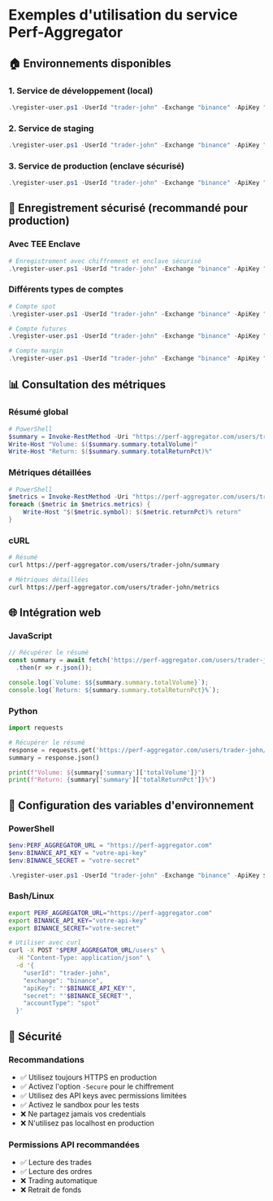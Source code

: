 # Exemples d'utilisation du service Perf-Aggregator

## 🏠 **Environnements disponibles**

### **1. Service de développement (local)**
```powershell
.\register-user.ps1 -UserId "trader-john" -Exchange "binance" -ApiKey "abc123..." -Secret "xyz789..." -AccountType "spot" -ServiceUrl "http://localhost:5000"
```

### **2. Service de staging**
```powershell
.\register-user.ps1 -UserId "trader-john" -Exchange "binance" -ApiKey "abc123..." -Secret "xyz789..." -AccountType "spot" -ServiceUrl "https://staging.perf-aggregator.com"
```

### **3. Service de production (enclave sécurisé)**
```powershell
.\register-user.ps1 -UserId "trader-john" -Exchange "binance" -ApiKey "abc123..." -Secret "xyz789..." -AccountType "spot" -ServiceUrl "https://perf-aggregator.com" -Secure
```

## 🔐 **Enregistrement sécurisé (recommandé pour production)**

### **Avec TEE Enclave**
```powershell
# Enregistrement avec chiffrement et enclave sécurisé
.\register-user.ps1 -UserId "trader-john" -Exchange "binance" -ApiKey "abc123..." -Secret "xyz789..." -AccountType "spot" -ServiceUrl "https://perf-aggregator.com" -Secure
```

### **Différents types de comptes**
```powershell
# Compte spot
.\register-user.ps1 -UserId "trader-john" -Exchange "binance" -ApiKey "abc123..." -Secret "xyz789..." -AccountType "spot" -ServiceUrl "https://perf-aggregator.com"

# Compte futures
.\register-user.ps1 -UserId "trader-john" -Exchange "binance" -ApiKey "abc123..." -Secret "xyz789..." -AccountType "futures" -ServiceUrl "https://perf-aggregator.com"

# Compte margin
.\register-user.ps1 -UserId "trader-john" -Exchange "binance" -ApiKey "abc123..." -Secret "xyz789..." -AccountType "margin" -ServiceUrl "https://perf-aggregator.com"
```

## 📊 **Consultation des métriques**

### **Résumé global**
```powershell
# PowerShell
$summary = Invoke-RestMethod -Uri "https://perf-aggregator.com/users/trader-john/summary"
Write-Host "Volume: $($summary.summary.totalVolume)"
Write-Host "Return: $($summary.summary.totalReturnPct)%"
```

### **Métriques détaillées**
```powershell
# PowerShell
$metrics = Invoke-RestMethod -Uri "https://perf-aggregator.com/users/trader-john/metrics"
foreach ($metric in $metrics.metrics) {
    Write-Host "$($metric.symbol): $($metric.returnPct)% return"
}
```

### **cURL**
```bash
# Résumé
curl https://perf-aggregator.com/users/trader-john/summary

# Métriques détaillées
curl https://perf-aggregator.com/users/trader-john/metrics
```

## 🌐 **Intégration web**

### **JavaScript**
```javascript
// Récupérer le résumé
const summary = await fetch('https://perf-aggregator.com/users/trader-john/summary')
  .then(r => r.json());

console.log(`Volume: $${summary.summary.totalVolume}`);
console.log(`Return: ${summary.summary.totalReturnPct}%`);
```

### **Python**
```python
import requests

# Récupérer le résumé
response = requests.get('https://perf-aggregator.com/users/trader-john/summary')
summary = response.json()

print(f"Volume: ${summary['summary']['totalVolume']}")
print(f"Return: {summary['summary']['totalReturnPct']}%")
```

## 🔧 **Configuration des variables d'environnement**

### **PowerShell**
```powershell
$env:PERF_AGGREGATOR_URL = "https://perf-aggregator.com"
$env:BINANCE_API_KEY = "votre-api-key"
$env:BINANCE_SECRET = "votre-secret"

.\register-user.ps1 -UserId "trader-john" -Exchange "binance" -ApiKey $env:BINANCE_API_KEY -Secret $env:BINANCE_SECRET -ServiceUrl $env:PERF_AGGREGATOR_URL
```

### **Bash/Linux**
```bash
export PERF_AGGREGATOR_URL="https://perf-aggregator.com"
export BINANCE_API_KEY="votre-api-key"
export BINANCE_SECRET="votre-secret"

# Utiliser avec curl
curl -X POST "$PERF_AGGREGATOR_URL/users" \
  -H "Content-Type: application/json" \
  -d '{
    "userId": "trader-john",
    "exchange": "binance",
    "apiKey": "'$BINANCE_API_KEY'",
    "secret": "'$BINANCE_SECRET'",
    "accountType": "spot"
  }'
```

## 🚨 **Sécurité**

### **Recommandations**
- ✅ Utilisez toujours HTTPS en production
- ✅ Activez l'option `-Secure` pour le chiffrement
- ✅ Utilisez des API keys avec permissions limitées
- ✅ Activez le sandbox pour les tests
- ❌ Ne partagez jamais vos credentials
- ❌ N'utilisez pas localhost en production

### **Permissions API recommandées**
- ✅ Lecture des trades
- ✅ Lecture des ordres
- ❌ Trading automatique
- ❌ Retrait de fonds
